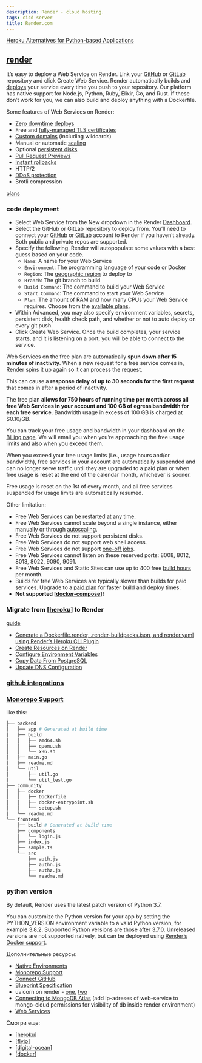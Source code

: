 ```yaml
---
description: Render - cloud hosting.
tags: cicd server
title: Render.com
---
```

[Heroku Alternatives for Python-based Applications](https://testdriven.io/blog/heroku-alternatives/)

## [render](https://render.com/)

It’s easy to deploy a Web Service on Render. Link your [GitHub](https://render.com/docs/github) or [GitLab](https://render.com/docs/gitlab) repository and click Create Web Service. Render automatically builds and [deploys](https://render.com/docs/deploys) your service every time you push to your repository. Our platform has native support for Node.js, Python, Ruby, Elixir, Go, and Rust. If these don’t work for you, we can also build and deploy anything with a Dockerfile.

Some features of Web Services on Render:

- [Zero downtime deploys](https://render.com/docs/deploys#zero-downtime-deploys)
- Free and [fully-managed TLS certificates](https://render.com/docs/tls)
- [Custom domains](https://render.com/docs/custom-domains) (including wildcards)
- Manual or automatic [scaling](https://render.com/docs/scaling)
- Optional [persistent disks](https://render.com/docs/disks)
- [Pull Request Previews](https://render.com/docs/pull-request-previews)
- [Instant rollbacks](https://render.com/docs/rollbacks)
- HTTP/2
- [DDoS protection](https://render.com/docs/ddos-protection)
- Brotli compression

[plans](https://render.com/pricing#services)

### code deployment

- Select Web Service from the New dropdown in the Render [Dashboard](https://dashboard.render.com/).
- Select the GitHub or GitLab repository to deploy from. You’ll need to connect your [GitHub](https://render.com/docs/github) or [GitLab](https://render.com/docs/gitlab) account to Render if you haven’t already. Both public and private repos are supported.
- Specify the following. Render will autopopulate some values with a best guess based on your code.
  - `Name`: A name for your Web Service
  - `Environment`: The programming language of your code or Docker
  - `Region`: The [geographic region](https://render.com/docs/regions) to deploy to
  - `Branch`: The git branch to build
  - `Build Command`: The command to build your Web Service
  - `Start Command`: The command to start your Web Service
  - `Plan`: The amount of RAM and how many CPUs your Web Service requires. Choose from the [available plans](https://render.com/pricing/#services).
- Within Advanced, you may also specify environment variables, secrets, persistent disk, health check path, and whether or not to auto deploy on every git push.
- Click Create Web Service. Once the build completes, your service starts, and it is listening on a port, you will be able to connect to the service.

Web Services on the free plan are automatically **spun down after 15 minutes of inactivity**. When a new request for a free service comes in, Render spins it up again so it can process the request.

This can cause a **response delay of up to 30 seconds for the first request** that comes in after a period of inactivity.

The free plan **allows for 750 hours of running time per month across all free Web Services in your account and 100 GB of egress bandwidth for each free service**. Bandwidth usage in excess of 100 GB is charged at $0.10/GB.

You can track your free usage and bandwidth in your dashboard on the [Billing page](https://dashboard.render.com/billing#free-plan). We will email you when you’re approaching the free usage limits and also when you exceed them.

When you exceed your free usage limits (i.e., usage hours and/or bandwidth), free services in your account are automatically suspended and can no longer serve traffic until they are upgraded to a paid plan or when free usage is reset at the end of the calendar month, whichever is sooner.

Free usage is reset on the 1st of every month, and all free services suspended for usage limits are automatically resumed.

Other limitation:

- Free Web Services can be restarted at any time.
- Free Web Services cannot scale beyond a single instance, either manually or through [autoscaling](https://render.com/docs/scaling).
- Free Web Services do not support persistent disks.
- Free Web Services do not support web shell access.
- Free Web Services do not support [one-off jobs](https://render.com/docs/jobs).
- Free Web Services cannot listen on these reserved ports: 8008, 8012, 8013, 8022, 9090, 9091.
- Free Web Services and Static Sites can use up to 400 free [build hours](https://render.com/docs/build-limits) per month.
- Builds for free Web Services are typically slower than builds for paid services. Upgrade to a [paid plan](https://render.com/pricing#services) for faster build and deploy times.
- **Not supported [[docker-compose]]!**

### Migrate from [[heroku]] to Render

[guide](https://render.com/docs/migrate-from-heroku)

- [Generate a Dockerfile.render, .render-buildpacks.json, and render.yaml using Render’s Heroku CLI Plugin](https://render.com/docs/migrate-from-heroku#step-1-generate-a-dockerfilerender-and-renderyaml)
- [Create Resources on Render](https://render.com/docs/migrate-from-heroku#step-2-create-resources-on-render)
- [Configure Environment Variables](https://render.com/docs/migrate-from-heroku#step-3-configure-environment-variables)
- [Copy Data From PostgreSQL](https://render.com/docs/migrate-from-heroku#step-4-copy-data-from-postgresql)
- [Update DNS Configuration](https://render.com/docs/migrate-from-heroku#step-5-update-dns-configuration)

### [github integrations](https://render.com/docs/github)

### [Monorepo Support](https://search.google.com/search-console?resource_id=https://konstantinklepikov.github.io/)

like this:

```sh
├── backend
│   ├── app # Generated at build time
│   ├── build
│   │   ├── amd64.sh
│   │   ├── quemu.sh
│   │   └── x86.sh
│   ├── main.go
│   ├── readme.md
│   └── util
│       ├── util.go
│       └── util_test.go
├── community
│   ├── docker
│   │   ├── Dockerfile
│   │   ├── docker-entrypoint.sh
│   │   └── setup.sh
│   └── readme.md
└── frontend
    ├── build # Generated at build time
    ├── components
    │   └── login.js
    ├── index.js
    ├── sample.ts
    └── src
        ├── auth.js
        ├── authn.js
        ├── authz.js
        └── readme.md
```

### python version

By default, Render uses the latest patch version of Python 3.7.

You can customize the Python version for your app by setting the PYTHON_VERSION environment variable to a valid Python version, for example 3.8.2. Supported Python versions are those after 3.7.0. Unreleased versions are not supported natively, but can be deployed using [Render’s Docker support](https://render.com/docs/docker).

Дополнительные ресурсы:

- [Native Environments](https://render.com/docs/native-environments)
- [Monorepo Support](https://render.com/docs/monorepo-support#settings-relative-to-root-directory)
- [Connect GitHub](https://render.com/docs/github)
- [Blueprint Specification](https://render.com/docs/blueprint-spec#environment)
- uvicorn on render - [one](https://community.render.com/t/uvicorn-service-starts-but-site-isnt-deployed/1273), [two](https://community.render.com/t/permission-denied-when-trying-to-deploy-fastapi-app-using-uvicorn/2829)
- [Connecting to MongoDB Atlas](https://render.com/docs/connect-to-mongodb-atlas) (add ip-adreses of web-service to mongo-cloud permissions for visibility of db inside render environment)
- [Web Services](https://render.com/docs/web-services)

Смотри еще:

- [[heroku]]
- [[flyio]]
- [[digital-ocean]]
- [[docker]]

[//begin]: # "Autogenerated link references for markdown compatibility"
[docker-compose]: docker-compose "Docker compose"
[heroku]: ../lists/heroku "Heroku"
[heroku]: ../lists/heroku "Heroku"
[flyio]: flyio "Fly.io"
[digital-ocean]: ../lists/digital-ocean "Digital ocean"
[docker]: ../lists/docker "Docker"
[//end]: # "Autogenerated link references"